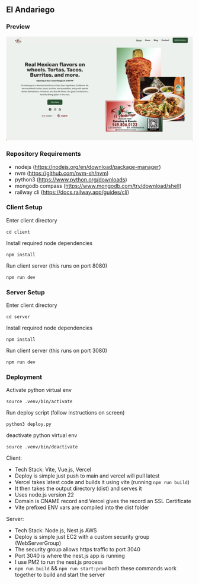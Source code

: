 ## El Andariego

### Preview

![Homepage](assets/homepage.jpg)

### Repository Requirements

- nodejs (https://nodejs.org/en/download/package-manager)
- nvm (https://github.com/nvm-sh/nvm)
- python3 (https://www.python.org/downloads)
- mongodb compass (https://www.mongodb.com/try/download/shell)
- railway cli (https://docs.railway.app/guides/cli)

### Client Setup

Enter client directory

```
cd client
```

Install required node dependencies

```
npm install
```

Run client server (this runs on port 8080)

```
npm run dev
```

### Server Setup

Enter client directory

```
cd server
```

Install required node dependencies

```
npm install
```

Run client server (this runs on port 3080)

```
npm run dev
```

### Deployment

Activate python virtual env

```
source .venv/bin/activate
```

Run deploy script (follow instructions on screen)

```
python3 deploy.py
```

deactivate python virtual env

```
source .venv/bin/deactivate
```

Client:

- Tech Stack: Vite, Vue.js, Vercel
- Deploy is simple just push to main and vercel will pull latest
- Vercel takes latest code and builds it using vite (running `npm run build`)
- It then takes the output directory (dist) and serves it
- Uses node.js version 22
- Domain is CNAME record and Vercel gives the record an SSL Certificate
- Vite prefixed ENV vars are compiled into the dist folder

Server:

- Tech Stack: Node.js, Nest.js AWS
- Deploy is simple just EC2 with a custom security group (WebServerGroup)
- The security group allows https traffic to port 3040
- Port 3040 is where the nest.js app is running
- I use PM2 to run the nest.js process
- `npm run build` && `npm run start:prod` both these commands work together to build and start the server
